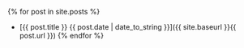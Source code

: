 {% for post in site.posts %}
* [{{ post.title }}        {{ post.date | date_to_string }}]({{ site.baseurl }}{{ post.url }})
{% endfor %}